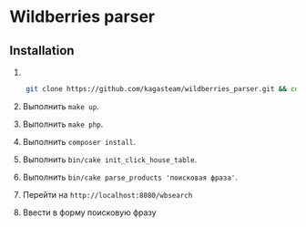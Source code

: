 # Wildberries parser

## Installation

1.
```bash
    git clone https://github.com/kagasteam/wildberries_parser.git && cd wildberries_parser
```
2. Выполнить `make up`.
3. Выполнить `make php`.
4. Выполнить `composer install`.
4. Выполнить `bin/cake init_click_house_table`.
5. Выполнить `bin/cake parse_products 'поисковая фраза'`.

6. Перейти на `http://localhost:8080/wbsearch`
7. Ввести в форму поисковую фразу


